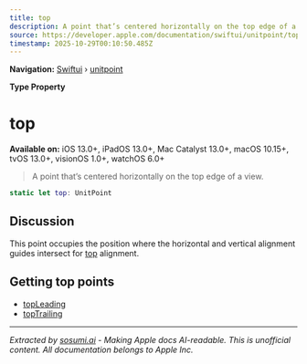 ```yaml
---
title: top
description: A point that’s centered horizontally on the top edge of a view.
source: https://developer.apple.com/documentation/swiftui/unitpoint/top
timestamp: 2025-10-29T00:10:50.485Z
---
```


**Navigation:** [Swiftui](/documentation/swiftui) › [unitpoint](/documentation/swiftui/unitpoint)

**Type Property**

# top

**Available on:** iOS 13.0+, iPadOS 13.0+, Mac Catalyst 13.0+, macOS 10.15+, tvOS 13.0+, visionOS 1.0+, watchOS 6.0+

> A point that’s centered horizontally on the top edge of a view.

```swift
static let top: UnitPoint
```

## Discussion

This point occupies the position where the horizontal and vertical alignment guides intersect for [top](/documentation/swiftui/alignment/top) alignment.

## Getting top points

- [topLeading](/documentation/swiftui/unitpoint/topleading)
- [topTrailing](/documentation/swiftui/unitpoint/toptrailing)

---

*Extracted by [sosumi.ai](https://sosumi.ai) - Making Apple docs AI-readable.*
*This is unofficial content. All documentation belongs to Apple Inc.*
